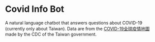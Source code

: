 
# Covid Info Bot

A natural language chatbot that answers questions about COVID-19 (currently only about Taiwan). Data are from the [COVID-19全球疫情地圖](https://covid-19.nchc.org.tw/city_confirmed.php) made by the CDC of the Taiwan government.